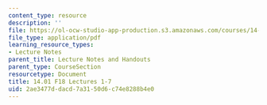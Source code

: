 ```yaml
---
content_type: resource
description: ''
file: https://ol-ocw-studio-app-production.s3.amazonaws.com/courses/14-01-principles-of-microeconomics-fall-2018/2ae3477ddacd7a3150d6c74e8288b4e0_MIT14_01F18_lec1_7.pdf
file_type: application/pdf
learning_resource_types:
- Lecture Notes
parent_title: Lecture Notes and Handouts
parent_type: CourseSection
resourcetype: Document
title: 14.01 F18 Lectures 1-7
uid: 2ae3477d-dacd-7a31-50d6-c74e8288b4e0
---
```


